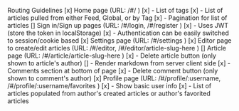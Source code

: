 Routing Guidelines
[x] Home page (URL: /#/ )
 [x] - List of tags
 [x] - List of articles pulled from either Feed, Global, or by Tag
 [x] - Pagination for list of articles
[] Sign in/Sign up pages (URL: /#/login, /#/register )
 [x] - Uses JWT (store the token in localStorage)
 [x] - Authentication can be easily switched to session/cookie based
[x] Settings page (URL: /#/settings )
[x] Editor page to create/edit articles (URL: /#/editor, /#/editor/article-slug-here )
[] Article page (URL: /#/article/article-slug-here )
 [x] - Delete article button (only shown to article's author)
 [] - Render markdown from server client side
 [x] - Comments section at bottom of page
 [x] - Delete comment button (only shown to comment's author)
[x] Profile page (URL: /#/profile/:username, /#/profile/:username/favorites )
 [x] - Show basic user info
 [x] - List of articles populated from author's created articles or author's favorited articles